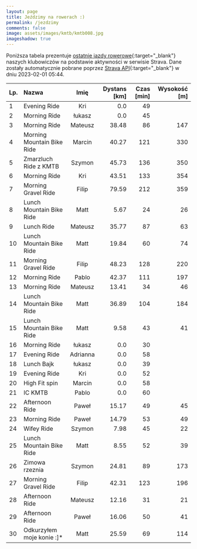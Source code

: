 ```yaml
---
layout: page
title: Jeździmy na rowerach :)
permalink: /jezdzimy
comments: false
image: assets/images/kmtb/kmtb008.jpg
imageshadow: true
---
```


Poniższa tabela prezentuje [ostatnie jazdy rowerowe](https://www.strava.com/clubs/336381){:target="_blank"} naszych klubowiczów na podstawie aktywności w serwisie Strava. Dane zostały automatycznie pobrane poprzez [Strava API](https://developers.strava.com/docs/reference/#api-Clubs-getClubActivitiesById){:target="_blank"} w dniu 2023-02-01 05:44.

Lp. | Nazwa | Imię | Dystans [km] | Czas [min] | Wysokość [m]
:--- | :--- | :---: | ---: | ---: | ---:
1|Evening Ride|Kri|0.0|49|
2|Morning Ride|łukasz|0.0|45|
3|Morning Ride|Mateusz|38.48|86|147
4|Morning Mountain Bike Ride|Marcin|40.27|121|330
5|Zmarzluch Ride z KMTB|Szymon|45.73|136|350
6|Morning Ride|Kri|43.51|133|354
7|Morning Gravel Ride|Filip|79.59|212|359
8|Lunch Mountain Bike Ride|Matt|5.67|24|26
9|Lunch Ride|Mateusz|35.77|87|63
10|Lunch Mountain Bike Ride|Matt|19.84|60|74
11|Morning Gravel Ride|Filip|48.23|128|220
12|Morning Ride|Pablo|42.37|111|197
13|Morning Ride|Mateusz|13.41|34|46
14|Lunch Mountain Bike Ride|Matt|36.89|104|184
15|Lunch Mountain Bike Ride|Matt|9.58|43|41
16|Morning Ride|łukasz|0.0|30|
17|Evening Ride|Adrianna|0.0|58|
18|Lunch Bajk|łukasz|0.0|39|
19|Evening Ride|Kri|0.0|52|
20|High Fit spin|Marcin|0.0|58|
21|IC KMTB|Pablo|0.0|60|
22|Afternoon Ride|Paweł|15.17|49|45
23|Morning Ride|Paweł|14.79|53|49
24|Wifey Ride|Szymon|7.98|45|22
25|Lunch Mountain Bike Ride|Matt|8.55|52|39
26|Zimowa rzeznia|Szymon|24.81|89|173
27|Morning Gravel Ride|Filip|42.31|123|196
28|Afternoon Ride|Mateusz|12.16|31|21
29|Afternoon Ride|Paweł|16.06|50|41
30|Odkurzyłem moje konie :]*|Matt|25.59|69|114
